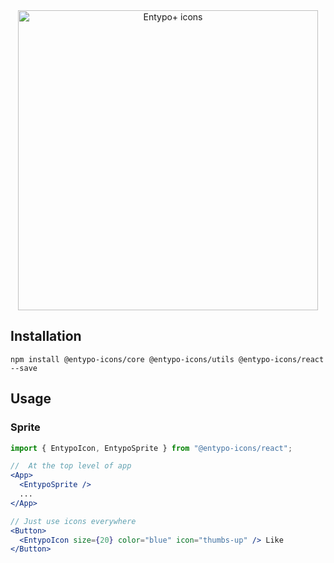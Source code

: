 <div align="center">
  <img width="480" alt="Entypo+ icons" src="https://raw.githubusercontent.com/geakstr/entypo-icons/master/entypo-icons.png">
</div>

## Installation

`npm install @entypo-icons/core @entypo-icons/utils @entypo-icons/react --save`

## Usage

### Sprite

```jsx
import { EntypoIcon, EntypoSprite } from "@entypo-icons/react";

//  At the top level of app
<App>
  <EntypoSprite />
  ...
</App>

// Just use icons everywhere
<Button>
  <EntypoIcon size={20} color="blue" icon="thumbs-up" /> Like
</Button>
```
